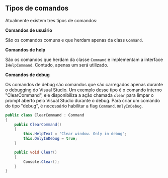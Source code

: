 ## Tipos de comandos <header-set anchor-name="kind-of-commands" />

Atualmente existem tres tipos de comandos:

**Comandos de usuário**

São os comandos comuns e que herdam apenas da class `Command`.

**Comandos de help**

São os comandos que herdam da classe `Command` e implementam a interface `IHelpCommand`. Contudo, apenas um será utilizado.

**Comandos de debug**

Os comandos de debug são comandos que são carregados apenas durante o debugging do Visual Studio. Um exemplo desse tipo é o comando interno "ClearCommand", ele disponibiliza a ação chamada `clear` para limpar o prompt aberto pelo Visual Studio durante o debug. Para criar um comando do tipo "debug", é necessário habilitar a flag `Command.OnlyInDebug`.

```csharp
public class ClearCommand : Command
{
    public ClearCommand()
    {
        this.HelpText = "Clear window. Only in debug";
        this.OnlyInDebug = true;
    }

    public void Clear()
    {
        Console.Clear();
    }
}
```